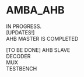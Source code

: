 # AMBA_AHB

IN PROGRESS. <br>
[UPDATES!] <br>
AHB MASTER IS COMPLETED <br>

[TO BE DONE]
AHB SLAVE <br>
DECODER  <br>
MUX  <br>
TESTBENCH  <br>

#
